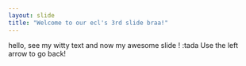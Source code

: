 ```yaml
---
layout: slide
title: "Welcome to our ecl's 3rd slide braa!"
---
```

hello, see my witty text and now my awesome slide !  :tada
Use the left arrow to go back!
